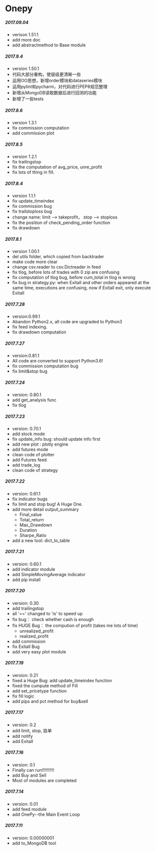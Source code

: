 Onepy  
===========

##### 2017.09.04
  - verison 1.51.1
  - add more doc
  - add abstractmethod to Base module

##### 2017.9.4
  - version 1.50.1
  - 代码大部分重构，使层级更清晰一些
  - 运用OO思想，新增order模块和dataseries模块
  - 运用pylint和pycharm，对代码进行PEP8规范整理
  - 新增从MongoDB读取数据后进行回测的功能
  - 新增了一些tests

##### 2017.8.6
  - version 1.3.1
  - fix commission computation
  - add commission plot


##### 2017.8.5
  - version 1.2.1
  - fix trailingstop
  - fix the computation of avg_price, unre_profit
  - fix lots of thing in fill.

##### 2017.8.4
  - version 1.1.1
  - fix update_timeindex
  - fix commission bug
  - fix trailstoploss bug
  - change name: limit --> takeprofit， stop --> stoploss
  - fix the position of check_pending_order function
  - fix drawdown

##### 2017.8.1
  - version 1.00.1
  - del utils folder, which copied from backtrader
  - make code more clear
  - change csv.reader to csv.Dictreader in feed
  - fix tlog, before lots of trades with 0 zip are confusing
  - fix computation of tlog bug, before cum_total in tlog is wrong
  - fix bug in strategy.py: when Exitall and other orders
     appeared at the same time, executions
    are confusing, now if Exitall exit, only execute Exitall


##### 2017.7.28
  - version:0.99.1
  - Abandon Python2.x, all code are upgraded to Python3
  - fix feed indexing.
  - fix drawdown computation

##### 2017.7.27
  - version:0.81.1
  - All code are converted to support Python3.6!
  - fix commission computation bug
  - fix limit&stop bug

##### 2017.7.24
  - version: 0.80.1
  - add get_analysis func
  - fix tlog


##### 2017.7.23
  - version: 0.70.1
  - add stock mode
  - fix update_info bug: should update info first
  - add new plot : plotly engine
  - add futures mode
  - clean code of plotter
  - add Futures feed
  - add trade_log
  - clean code of strategy

##### 2017.7.22
  - version: 0.61.1
  - fix indicator bugs
  - fix limit and stop bug! A Huge One.
  - add more detail output_summary
	  - Final_value
	  - Total_return
	  - Max_Drawdown
	  - Duration
	  - Sharpe_Ratio
  - add a new tool: dict_to_table

##### 2017.7.21
  - version: 0.60.1
  - add indicator module
  - add SimpleMovingAverage indicator
  - add pip install

##### 2017.7.20
  - version: 0.30
  - add trailingstop
  - all '==' changed to 'is' to speed up
  - fix bug： check whether cash is enough
  - fix HUGE Bug： the compution of profit (takes me lots of time)
    - unrealized_profit
    - realized_profit
  - add commission
  - fix Exitall Bug
  - add very easy plot module

##### 2017.7.19
  - version: 0.21
  - fixed a Huge Bug: add update_timeindex function
  - fixed the cumpute method of Fill
  - add set_pricetype function
  - fix fill logic
  - add pips and pct method for buy&sell

##### 2017.7.17
  - version: 0.2
  - add limit, stop, 挂单
  - add notify
  - add Exitall


##### 2017.7.16
  - version: 0.1
  - Finally can run!!!!!!!!!!
  - add Buy and Sell
  - Most of modules are completed


##### 2017.7.14
  - version: 0.01
  - add feed module
  - add OnePy--the Main Event Loop

##### 2017.7.11
  - version: 0.00000001
  - add to_MongoDB tool
